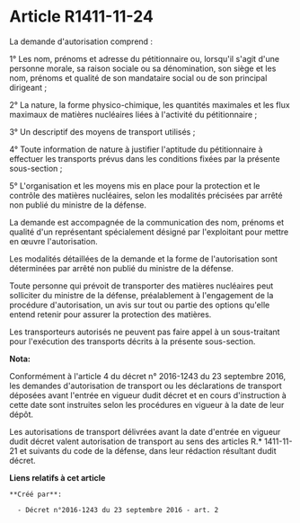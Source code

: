 # Article R1411-11-24

La demande d'autorisation comprend : 

1° Les nom, prénoms et adresse du pétitionnaire ou, lorsqu'il s'agit d'une personne morale, sa raison sociale ou sa
dénomination, son siège et les nom, prénoms et qualité de son mandataire social ou de son principal dirigeant ; 

2° La nature, la forme physico-chimique, les quantités maximales et les flux maximaux de matières nucléaires liées à
l'activité du pétitionnaire ; 

3° Un descriptif des moyens de transport utilisés ; 

4° Toute information de nature à justifier l'aptitude du pétitionnaire à effectuer les transports prévus dans les conditions
fixées par la présente sous-section ; 

5° L'organisation et les moyens mis en place pour la protection et le contrôle des matières nucléaires, selon les modalités
précisées par arrêté non publié du ministre de la défense. 

La demande est accompagnée de la communication des nom, prénoms et qualité d'un représentant spécialement désigné par
l'exploitant pour mettre en œuvre l'autorisation. 

Les modalités détaillées de la demande et la forme de l'autorisation sont déterminées par arrêté non publié du ministre de la
défense. 

Toute personne qui prévoit de transporter des matières nucléaires peut solliciter du ministre de la défense, préalablement à
l'engagement de la procédure d'autorisation, un avis sur tout ou partie des options qu'elle entend retenir pour assurer la
protection des matières. 

Les transporteurs autorisés ne peuvent pas faire appel à un sous-traitant pour l'exécution des transports décrits à la
présente sous-section.

**Nota:**

Conformément à l'article 4 du décret n° 2016-1243 du 23 septembre 2016, les demandes d'autorisation de transport ou les
déclarations de transport déposées avant l'entrée en vigueur dudit décret et en cours d'instruction à cette date sont
instruites selon les procédures en vigueur à la date de leur dépôt.

Les autorisations de transport délivrées avant la date d'entrée en vigueur dudit décret valent autorisation de transport au
sens des articles R.* 1411-11-21 et suivants du code de la défense, dans leur rédaction résultant dudit décret.

**Liens relatifs à cet article**

	**Créé par**:

	  - Décret n°2016-1243 du 23 septembre 2016 - art. 2
